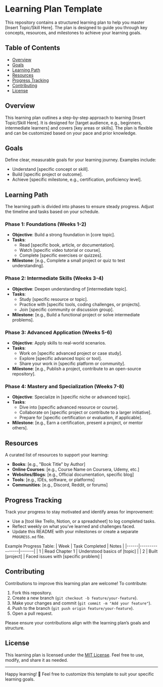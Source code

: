 
# Learning Plan Template

This repository contains a structured learning plan to help you master [Insert Topic/Skill Here]. The plan is designed to guide you through key concepts, resources, and milestones to achieve your learning goals.

## Table of Contents
- [Overview](#overview)
- [Goals](#goals)
- [Learning Path](#learning-path)
- [Resources](#resources)
- [Progress Tracking](#progress-tracking)
- [Contributing](#contributing)
- [License](#license)

## Overview
This learning plan outlines a step-by-step approach to learning [Insert Topic/Skill Here]. It is designed for [target audience, e.g., beginners, intermediate learners] and covers [key areas or skills]. The plan is flexible and can be customized based on your pace and prior knowledge.

## Goals
Define clear, measurable goals for your learning journey. Examples include:
- Understand [specific concept or skill].
- Build [specific project or outcome].
- Achieve [specific milestone, e.g., certification, proficiency level].

## Learning Path
The learning path is divided into phases to ensure steady progress. Adjust the timeline and tasks based on your schedule.

### Phase 1: Foundations (Weeks 1-2)
- **Objective**: Build a strong foundation in [core topic].
- **Tasks**:
  - Read [specific book, article, or documentation].
  - Watch [specific video tutorial or course].
  - Complete [specific exercises or quizzes].
- **Milestone**: [e.g., Complete a small project or quiz to test understanding].

### Phase 2: Intermediate Skills (Weeks 3-4)
- **Objective**: Deepen understanding of [intermediate topic].
- **Tasks**:
  - Study [specific resource or topic].
  - Practice with [specific tools, coding challenges, or projects].
  - Join [specific community or discussion group].
- **Milestone**: [e.g., Build a functional project or solve intermediate problems].

### Phase 3: Advanced Application (Weeks 5-6)
- **Objective**: Apply skills to real-world scenarios.
- **Tasks**:
  - Work on [specific advanced project or case study].
  - Explore [specific advanced topic or tool].
  - Share your work in [specific platform or community].
- **Milestone**: [e.g., Publish a project, contribute to an open-source repository].

### Phase 4: Mastery and Specialization (Weeks 7-8)
- **Objective**: Specialize in [specific niche or advanced topic].
- **Tasks**:
  - Dive into [specific advanced resource or course].
  - Collaborate on [specific project or contribute to a larger initiative].
  - Prepare for [specific certification or evaluation, if applicable].
- **Milestone**: [e.g., Earn a certification, present a project, or mentor others].

## Resources
A curated list of resources to support your learning:
- **Books**: [e.g., "Book Title" by Author]
- **Online Courses**: [e.g., Course Name on Coursera, Udemy, etc.]
- **Websites/Blogs**: [e.g., Official documentation, specific blog]
- **Tools**: [e.g., IDEs, software, or platforms]
- **Communities**: [e.g., Discord, Reddit, or forums]

## Progress Tracking
Track your progress to stay motivated and identify areas for improvement:
- Use a [tool like Trello, Notion, or a spreadsheet] to log completed tasks.
- Reflect weekly on what you’ve learned and challenges faced.
- Update this README with your milestones or create a separate `PROGRESS.md` file.

Example Progress Table:
| Week | Task Completed | Notes |
|------|----------------|-------|
| 1    | Read Chapter 1 | Understood basics of [topic] |
| 2    | Built [project] | Faced issues with [specific problem] |

## Contributing
Contributions to improve this learning plan are welcome! To contribute:
1. Fork this repository.
2. Create a new branch (`git checkout -b feature/your-feature`).
3. Make your changes and commit (`git commit -m "Add your feature"`).
4. Push to the branch (`git push origin feature/your-feature`).
5. Open a pull request.

Please ensure your contributions align with the learning plan’s goals and structure.

## License
This learning plan is licensed under the [MIT License](LICENSE). Feel free to use, modify, and share it as needed.

---

Happy learning! 🚀 Feel free to customize this template to suit your specific learning goals.
